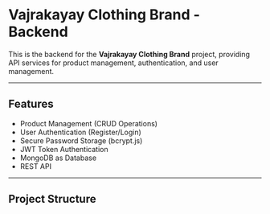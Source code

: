 # Vajrakayay Clothing Brand - Backend

This is the backend for the **Vajrakayay Clothing Brand** project, providing API services for product management, authentication, and user management.

---

## **Features**
- Product Management (CRUD Operations)
- User Authentication (Register/Login)
- Secure Password Storage (bcrypt.js)
- JWT Token Authentication
- MongoDB as Database
- REST API

---

## **Project Structure**
